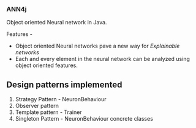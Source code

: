 ### ANN4j


Object oriented Neural network in Java.

Features - 
- Object oriented Neural networks pave a new way for *Explainable networks*
- Each and every element in the neural network can be analyzed using object oriented features. 


## Design patterns implemented

1) Strategy Pattern - NeuronBehaviour
2) Observer pattern
3) Template pattern - Trainer
4) Singleton Pattern - NeuronBehaviour concrete classes